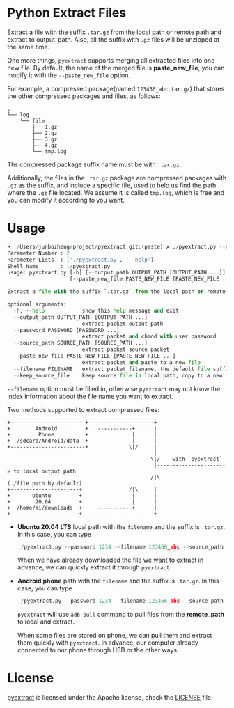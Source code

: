 # Python Extract Files

Extract a file with the suffix `.tar.gz` from the local path or remote path and extract to output_path. Also, all the suffix with `.gz` files will be unzipped at the same time.

One more things, `pyextract` supports merging all extracted files into one new file. By default, the name of the merged file is **paste_new_file**, you can modify it with the `--paste_new_file` option.

For example, a compressed package(named `123456_abc.tar.gz`) that stores the other compressed packages and files, as follows:

```Shell
.
└── log
    └── file
        ├── 1.gz
        ├── 2.gz
        ├── 3.gz
        ├── 4.gz
        └── tmp.log
```

Ths compressed package suffix name must be with `.tar.gz`.

Additionally, the files in the `.tar.gz` package are compressed packages with `.gz` as the suffix, and include a specific file, used to help us find the path where the `.gz` file located. We assume it is called `tmp.log`, which is free and you can modify it according to you want.


# Usage

```Python
➜  /Users/junbozheng/project/pyextract git:(paste) ✗ ./pyextract.py --help
Parameter Number : 2
Parameter Lists  : ['./pyextract.py', '--help']
Shell Name       : ./pyextract.py
usage: pyextract.py [-h] [--output_path OUTPUT_PATH [OUTPUT_PATH ...]] [--password PASSWORD [PASSWORD ...]] [--source_path SOURCE_PATH [SOURCE_PATH ...]]
                    [--paste_new_file PASTE_NEW_FILE [PASTE_NEW_FILE ...]] --filename FILENAME [--keep_source_file]

Extract a file with the suffix `.tar.gz` from the local path or remote path and extract to output_path.

optional arguments:
  -h, --help            show this help message and exit
  --output_path OUTPUT_PATH [OUTPUT_PATH ...]
                        extract packet output path
  --password PASSWORD [PASSWORD ...]
                        extract packet and chmod with user password
  --source_path SOURCE_PATH [SOURCE_PATH ...]
                        extract packet source packet
  --paste_new_file PASTE_NEW_FILE [PASTE_NEW_FILE ...]
                        extract packet and paste to a new file
  --filename FILENAME   extract packet filename, the default file suffix is .tar.gz, such as: log.tar.gz
  --keep_source_file    keep source file in local path, copy to a new file without remove it if is true
```

`--filename` option must be filled in, otherwise `pyextract` may not know the index information about the file name you want to extract.

Two methods supported to extract compressed files:

```Shell
+------------------------+---------------------+
+        Android         +   -----------+      |
+         Phone          +              |      |
+  /sdcard/Android/data  +              |      |
+------------------------+             \|/     |
                                               |
                                              \|/    with `pyextract`
                                               |----------------------> to local output path
                                              /|\                     (./file path by default)
+----------------------+               /|\     |
+       Ubuntu         +                |      |
+        20.04         +                |      |
+  /home/mi/downloads  +     -----------+      |
+----------------------+-----------------------+
```

- **Ubuntu 20.04 LTS** local path with the `filename` and the suffix is `.tar.gz`. In this case, you can type

    ```Python
    ./pyextract.py --password 1234 --filename 123456_abc --source_path /Users/junbozheng/test
    ```

    When we have already downloaded the file we want to extract in advance, we can quickly extract it through `pyextract`.

- **Android phone** path with the `filename` and the suffix is `.tar.gz`. In this case, you can type

    ```Python
    ./pyextract.py --password 1234 --filename 123456_abc --source_path phone
    ```

    `pyextract` will use `adb pull` command to pull files from the **remote_path** to local and extract.

    When some files are stored on phone, we can pull them and extract them quickly with `pyextract`. In advance, our computer already connected to our phone through USB or the other ways.


# License

[pyextract](https://github.com/Junbo-Zheng/pyextract) is licensed under the Apache license, check the [LICENSE](./LICENSE) file.
